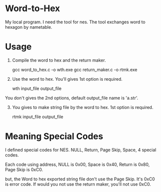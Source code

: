 Word-to-Hex
===========

My local program. I need the tool for nes. The tool exchanges word to hexagon by nametable.

# Usage

1. Compile the word to hex and the return maker.

    gcc word_to_hex.c -o wth.exe
    gcc return_maker.c -o rtmk.exe

2. Use the word to hex. You'll gives 1st option is required.

    wth input_file output_file

You don't gives the 2nd options, default output_file name is 'a.str'.

3. You gives to make string file by the word to hex. 1st option is required.

    rtmk input_file output_file

# Meaning Special Codes

I defined special codes for NES.
NULL, Return, Page Skip, Space, 4 special codes.

Each code using address,
NULL is 0x00,
Space is 0x40,
Return is 0x80,
Page Skip is 0xC0.

but, the Word to hex exported string file don't use the Page Skip.
It's 0xC0 is error code.
If would you not use the return maker,
you'll not use 0xC0.